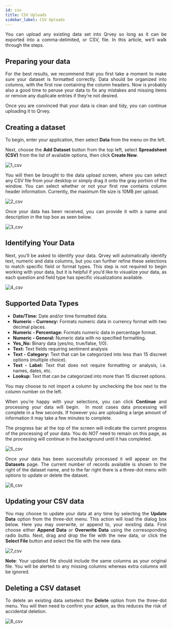 ```yaml
---
id: csv
title: CSV Uploads
sidebar_label: CSV Uploads
---
```


<div style="text-align: justify">

You can upload any existing data set into Qrvey so long as it can be exported into a comma-delimited, or CSV, file. In this article, we’ll walk through the steps.

## Preparing your data
For the best results, we recommend that you first take a moment to make sure your dataset is formatted correctly. Data should be organized into columns, with the first row containing the column headers. Now is probably also a good time to peruse your data to fix any mistakes and missing items or remove any duplicate entries if they’re not desired.

Once you are convinced that your data is clean and tidy, you can continue uploading it to Qrvey.

## Creating a dataset
To begin, enter your application, then select **Data** from the menu on the left.

Next, choose the **Add Dataset** button from the top left, select **Spreadsheet (CSV)** from the list of available options, then click **Create New**.

![1_csv](https://s3.amazonaws.com/cdn.qrvey.com/documentation_assets/ui-docs/datasets/3.4.2.2_csv/1_csv.png#thumbnail)

You will then be brought to the data upload screen, where you can select any CSV file from your desktop or simply drag it onto the gray portion of the window. You can select whether or not your first row contains column header information. Currently, the maximum file size is 10MB per upload.

![2_csv](https://s3.amazonaws.com/cdn.qrvey.com/documentation_assets/ui-docs/datasets/3.4.2.2_csv/2_csv.png#thumbnail)

Once your data has been received, you can provide it with a name and description in the top box as seen below.

![3_csv](https://s3.amazonaws.com/cdn.qrvey.com/documentation_assets/ui-docs/datasets/3.4.2.2_csv/3_csv.png#thumbnail-40)

## Identifying Your Data
Next, you’ll be asked to identify your data. Qrvey will automatically identify text, numeric and data columns, but you can further refine these selections to match specific field or format types. This step is not required to begin working with your data, but it is helpful if you’d like to visualize your data, as each question and field type has specific visualizations available.

![4_csv](https://s3.amazonaws.com/cdn.qrvey.com/documentation_assets/ui-docs/datasets/3.4.2.2_csv/4_csv.png#thumbnail)

## Supported Data Types

- **Date/Time:** Date and/or time formatted data.
- **Numeric - Currency:** Formats numeric data in currency format with two decimal places.
- **Numeric - Percentage:** Formats numeric data in percentage format.
- **Numeric - General:** Numeric data with no specified formatting.
- **Yes\_No:** Binary data (yes/no, true/false, 1/0).
- **Text:** Text fields requiring sentiment analysis
- **Text - Category:** Text that can be categorized into less than 15 discreet options (multiple choice).
- **Text - Label:** Text that does not require formatting or analysis, i.e. names, dates, etc.
- **Lookup:** Text that can be categorized into more than 15 discreet options.

You may choose to not import a column by unchecking the box next to the column number on the left. 

When you’re happy with your selections, you can click **Continue** and processing your data will begin.  In most cases data processing will complete in a few seconds. If however you are uploading a large amount of information it may take a few minutes to complete.

The progress bar at the top of the screen will indicate the current progress of the processing of your data. You do _NOT_ need to remain on this page, as the processing will continue in the background until it has completed.

![5_csv](https://s3.amazonaws.com/cdn.qrvey.com/documentation_assets/ui-docs/datasets/3.4.2.2_csv/5_csv.png#thumbnail-80)

Once your data has been successfully processed it will appear on the **Datasets** page. The current number of records available is shown to the right of the dataset name, and to the far right there is a three-dot menu with options to update or delete the dataset.

![6_csv](https://s3.amazonaws.com/cdn.qrvey.com/documentation_assets/ui-docs/datasets/3.4.2.2_csv/6_csv.png#thumbnail-40)

## Updating your CSV data
You may choose to update your data at any time by selecting the **Update Data** option from the three-dot menu. This action will load the dialog box below. Here you may overwrite, or append to, your existing data. First choose either **Append Data** or **Overwrite Data** using the corresoponding radio butto. Next, drag and drop the file with the new data, or click the **Select File** button and select the file with the new data.

![7_csv](https://s3.amazonaws.com/cdn.qrvey.com/documentation_assets/ui-docs/datasets/3.4.2.2_csv/7_csv.png#thumbnail)

**Note**: Your updated file should include the same columns as your original file. You will be alerted to any missing columns whereas extra columns will be ignored.

## Deleting a CSV dataset
To delete an existing data setselect the **Delete** option from the three-dot menu. You will then need to confirm your action, as this reduces the risk of accidental deletion.

![8_csv](https://s3.amazonaws.com/cdn.qrvey.com/documentation_assets/ui-docs/datasets/3.4.2.2_csv/8_csv.png#thumbnail-40)
